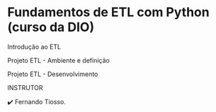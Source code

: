 # Fundamentos de ETL com Python (curso da DIO)

Introdução ao ETL

Projeto ETL - Ambiente e definição

Projeto ETL - Desenvolvimento

INSTRUTOR

✔️ Fernando Tiosso.
